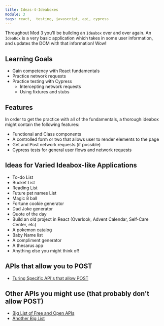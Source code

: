 ```yaml
---
title: Ideas-4-Ideaboxes
module: 3
tags: react,  testing, javascript, api, cypress
---
```


Throughout Mod 3 you'll be building an `Ideabox` over and over again. An `IdeaBox` is a very basic application which takes in some user information, and updates the DOM with that information! Wow!

## Learning Goals

* Gain competency with React fundamentals
* Practice network requests
* Practice testing with Cypress
  * Intercepting network requests
  * Using fixtures and stubs

## Features
In order to get the practice with all of the fundamentals, a thorough ideabox might contain the following features:

- Functional and Class components
- A controlled form or two that allows user to render elements to the page
- Get and Post network requests (if possible)
- Cypress tests for general user flows and network requests

## Ideas for Varied Ideabox-like Applications
- To-do List
- Bucket List
- Reading List
- Future pet names List
- Magic 8 ball
- Fortune cookie generator
- Dad Joke generator
- Quote of the day
- Build an old project in React (Overlook, Advent Calendar, Self-Care Center, etc)
- A pokemon catalog
- Baby Name list
- A compliment generator
- A thesarus app
- Anything else you might think of!

## APIs that allow you to POST
- [Turing Specific API's that allow POST ](https://github.com/turingschool-examples/react-practice-servers)

## Other APIs you might use (that probably don't allow POST)
- [Big List of Free and Open APIs](https://mixedanalytics.com/blog/list-actually-free-open-no-auth-needed-apis/)
- [Another Big List](https://github.com/public-apis/public-apis)
